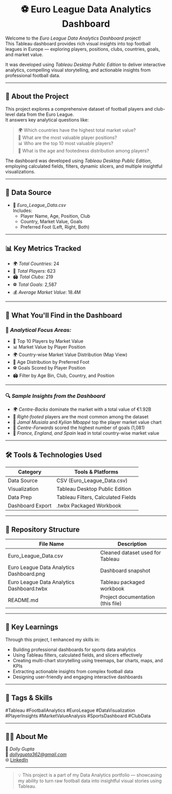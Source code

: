 <h1 align="center">⚽ Euro League Data Analytics Dashboard</h1>

Welcome to the *Euro League Data Analytics Dashboard* project!  
This Tableau dashboard provides rich visual insights into top football leagues in Europe — exploring players, positions, clubs, countries, goals, and market value.

It was developed using *Tableau Desktop Public Edition* to deliver interactive analytics, compelling visual storytelling, and actionable insights from professional football data.

---

## 📘 About the Project

This project explores a comprehensive dataset of football players and club-level data from the Euro League.  
It answers key analytical questions like:

> 🌍 Which countries have the highest total market value?  
> 🧠 What are the most valuable player positions?  
> 📊 Who are the top 10 most valuable players?  
> 👣 What is the age and footedness distribution among players?

The dashboard was developed using *Tableau Desktop Public Edition*, employing calculated fields, filters, dynamic slicers, and multiple insightful visualizations.

---

## 📂 Data Source

- 📄 *Euro_League_Data.csv*  
  Includes:
  - Player Name, Age, Position, Club
  - Country, Market Value, Goals
  - Preferred Foot (Left, Right, Both)

---

## 📊 Key Metrics Tracked

- 🌍 *Total Countries*: 24  
- 👥 *Total Players*: 623  
- 🏟 *Total Clubs*: 219  
- ⚽ *Total Goals*: 2,587  
- 💰 *Average Market Value*: 18.4M

---

## 📌 What You'll Find in the Dashboard

### 🎯 *Analytical Focus Areas:*
- 💸 Top 10 Players by Market Value  
- 📊 Market Value by Player Position  
- 🌍 Country-wise Market Value Distribution (Map View)  
- 👣 Age Distribution by Preferred Foot  
- ⚽ Goals Scored by Player Position  
- 🏟 Filter by Age Bin, Club, Country, and Position

---

### 🔍 *Sample Insights from the Dashboard*
- 🌍 *Centre-Backs* dominate the market with a total value of €1.92B  
- 👟 *Right-footed* players are the most common among the dataset  
- 💸 *Jamal Musiala* and *Kylian Mbappé* top the player market value chart  
- 🧠 *Centre-Forwards* scored the highest number of goals (1,081)  
- 📌 *France, England, and Spain* lead in total country-wise market value

---

## 🛠 Tools & Technologies Used

| Category         | Tools & Platforms               |
|------------------|---------------------------------|
| Data Source      | CSV (Euro_League_Data.csv)      |
| Visualization    | Tableau Desktop Public Edition  |
| Data Prep        | Tableau Filters, Calculated Fields |
| Dashboard Export | .twbx Packaged Workbook         |

---

## 📁 Repository Structure

| File Name                                  | Description                             |
|-------------------------------------------|-----------------------------------------|
| Euro_League_Data.csv                      | Cleaned dataset used for Tableau        |
| Euro League Data Analytics Dashboard.png  | Dashboard snapshot                      |
| Euro League Data Analytics Dashboard.twbx           | Tableau packaged workbook               |
| README.md                                 | Project documentation (this file)       |

---

## 🧠 Key Learnings

Through this project, I enhanced my skills in:
- Building professional dashboards for sports data analytics
- Using Tableau filters, calculated fields, and slicers effectively
- Creating multi-chart storytelling using treemaps, bar charts, maps, and KPIs
- Extracting actionable insights from complex football data
- Designing user-friendly and engaging interactive dashboards

---

## 📌 Tags & Skills

#Tableau #FootballAnalytics #EuroLeague #DataVisualization  
#PlayerInsights #MarketValueAnalysis #SportsDashboard #ClubData

---

## 🙋‍♀ About Me

👤 *Dolly Gupta*  
📧 *dollygupta362@gmail.com*  
🌐 [LinkedIn](https://www.linkedin.com/in/dolly-gupta-3b54b8229)

---

> 💡 This project is a part of my Data Analytics portfolio — showcasing my ability to turn raw football data into insightful visual stories using Tableau.
